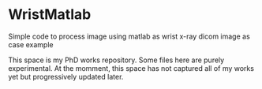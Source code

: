 # WristMatlab
Simple code to process image using matlab as wrist x-ray dicom image as case example 

This space is my PhD works repository. Some files here are purely experimental.
At the momment, this space has not captured all of my works yet but progressively updated later. 

